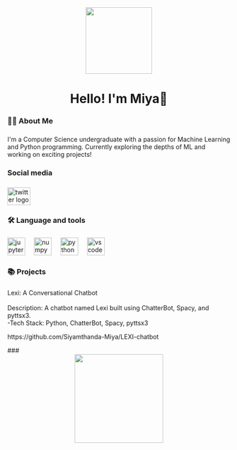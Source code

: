 <div align="center">
  <img height="150" src="https://i.pinimg.com/564x/28/2b/12/282b12825e85ec9a1e2738e2745554e9.jpg"  />
</div>

###

<h1 align="center">Hello! I'm Miya👋</h1>

###

<h3 align="left">👩‍💻  About Me</h3>

###

<p align="left">I'm a Computer Science undergraduate with a passion for Machine Learning and Python programming. Currently exploring the depths of ML and working on exciting projects!</p>

###

<h3 align="left">Social media</h3>

###

<div align="left">

  <a href="https://x.com/MiyaSiyamthanda" target="_blank">
    <img src="https://raw.githubusercontent.com/maurodesouza/profile-readme-generator/master/src/assets/icons/social/twitter/default.svg" width="52" height="40" alt="twitter logo"  />
  </a>
</div>

###

<h3 align="left">🛠 Language and tools</h3>

###

<div align="left">
  <img src="https://cdn.jsdelivr.net/gh/devicons/devicon/icons/jupyter/jupyter-original.svg" height="40" alt="jupyter logo"  />
  <img width="12" />
  <img src="https://cdn.jsdelivr.net/gh/devicons/devicon/icons/numpy/numpy-original.svg" height="40" alt="numpy logo"  />
  <img width="12" />
  <img src="https://cdn.jsdelivr.net/gh/devicons/devicon/icons/python/python-original.svg" height="40" alt="python logo"  />
  <img width="12" />
  <img src="https://cdn.jsdelivr.net/gh/devicons/devicon/icons/vscode/vscode-original.svg" height="40" alt="vscode logo"  />
</div>

###

<h3 align="left">📚 Projects</h3>

###

<p align="left">Lexi: A Conversational Chatbot<br><br>Description: A chatbot named Lexi built using ChatterBot, Spacy, and pyttsx3.<br>-Tech Stack: Python, ChatterBot, Spacy, pyttsx3</p>

<p>https://github.com/Siyamthanda-Miya/LEXI-chatbot</p>
###

<div align="center">
  <img height="200" src="https://gifdb.com/images/high/good-morning-anime-cute-girl-waving-gw79bbwj5xrxvnk6.webp"  />
</div>

###
